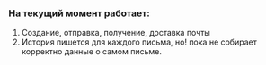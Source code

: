 ### На текущий момент работает:
1) Создание, отправка, получение, доставка почты
2) История пишется для каждого письма, но! пока не собирает корректно данные о самом письме.